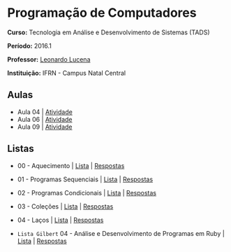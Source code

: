 # Programação de Computadores

**Curso:** Tecnologia em Análise e Desenvolvimento de Sistemas (TADS)

**Período:** 2016.1

**Professor:** [Leonardo Lucena](https://github.com/lrlucena)

**Instituição:** IFRN - Campus Natal Central


## Aulas
- Aula 04 | [Atividade](/atividades/aula-04)
- Aula 06 | [Atividade](/atividades/aula-06)
- Aula 09 | [Atividade](/atividades/aula-09)

## Listas
- 00 - Aquecimento | [Lista](/listas/00-aquecimento/00-aquecimento.pdf) | [Respostas](/listas/00-aquecimento)
- 01 - Programas Sequenciais | [Lista](/listas/01-programas-sequenciais/01-programas-sequenciais.pdf) | [Respostas](/listas/01-programas-sequenciais)
- 02 - Programas Condicionais | [Lista](/listas/02-programas-condicionais/02-programas-condicionais.pdf) | [Respostas](/listas/02-programas-condicionais)
- 03 - Coleções | [Lista](/listas/03-colecoes/03-colecoes.pdf) | [Respostas](/listas/03-colecoes)
- 04 - Laços | [Lista](/listas/04-lacos/04-lacos.pdf) | [Respostas](/listas/04-lacos)


- `Lista Gilbert` 04 - Análise e Desenvolvimento de Programas em Ruby | [Lista](/listas/gilbert-04-analise-desenvolvimento/04-analise-desenvolvimento.pdf) | [Respostas](/listas/gilbert-04-analise-desenvolvimento)
